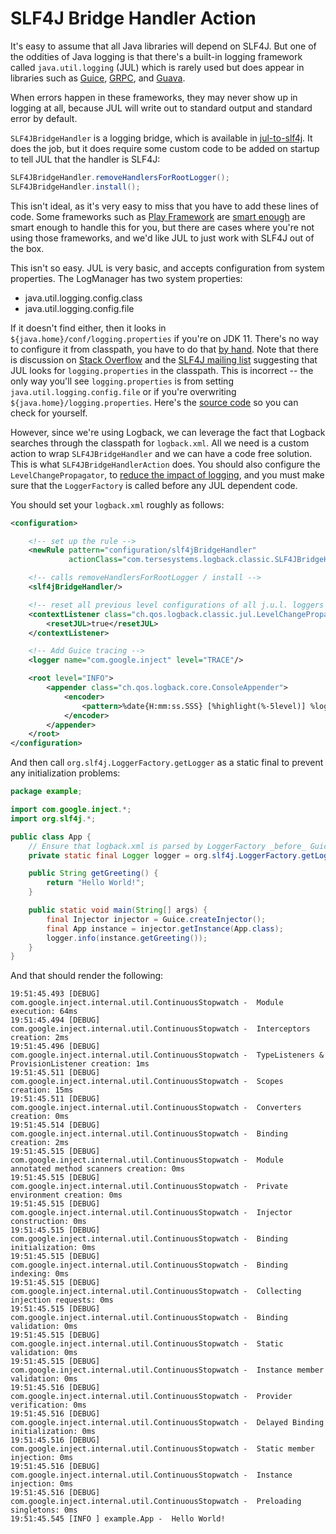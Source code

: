 # SLF4J Bridge Handler Action

It's easy to assume that all Java libraries will depend on SLF4J.  But one of the oddities of Java logging is that there's a built-in logging framework called `java.util.logging` (JUL) which is rarely used but does appear in libraries such as [Guice](https://groups.google.com/g/google-guice/c/J2M64gM6Yao), [GRPC](https://github.com/grpc/grpc-java/issues/1577), and [Guava](https://github.com/google/guava/issues/829).

When errors happen in these frameworks, they may never show up in logging at all, because JUL will write out to standard output and standard error by default.

`SLF4JBridgeHandler` is a logging bridge, which is available in [jul-to-slf4j](http://www.slf4j.org/legacy.html#jul-to-slf4j).  It does the job, but it does require some custom code to be added on startup to tell JUL that the handler is SLF4J:

```java
SLF4JBridgeHandler.removeHandlersForRootLogger();
SLF4JBridgeHandler.install();
```

This isn't ideal, as it's very easy to miss that you have to add these lines of code.  Some frameworks such as [Play Framework]() are [smart enough](https://github.com/playframework/playframework/blob/master/core/play-logback/src/main/scala/play/api/libs/logback/LogbackLoggerConfigurator.scala#L86) are smart enough to handle this for you, but there are cases where you're not using those frameworks, and we'd like JUL to just work with SLF4J out of the box.

This isn't so easy.  JUL is very basic, and accepts configuration from system properties.  The LogManager has two system properties:

- java.util.logging.config.class
- java.util.logging.config.file

If it doesn't find either, then it looks in `${java.home}/conf/logging.properties` if you're on JDK 11.  There's no way to configure it from classpath, you have to do that [by hand](https://mkyong.com/logging/how-to-load-logging-properties-for-java-util-logging/).  Note that there is discussion on [Stack Overflow](https://stackoverflow.com/a/11245040/5266) and the [SLF4J mailing list](https://www.mail-archive.com/slf4j-dev@qos.ch/msg00738.html) suggesting that JUL looks for `logging.properties` in the classpath.  This is incorrect -- the only way you'll see `logging.properties` is from setting `java.util.logging.config.file` or if you're overwriting `${java.home}/logging.properties`.   Here's the [source code](https://github.com/AdoptOpenJDK/openjdk-jdk/blob/master/src/java.logging/share/classes/java/util/logging/LogManager.java#L1347) so you can check for yourself.

However, since we're using Logback, we can leverage the fact that Logback searches through the classpath for `logback.xml`.  All we need is a custom action to wrap `SLF4JBridgeHandler` and we can have a code free solution.  This is what `SLF4JBridgeHandlerAction` does.  You should also configure the `LevelChangePropagator`, to [reduce the impact of logging](http://logback.qos.ch/manual/configuration.html#LevelChangePropagator), and you must make sure that the `LoggerFactory` is called before any JUL dependent code.

You should set your `logback.xml` roughly as follows:

```xml
<configuration>

    <!-- set up the rule -->
    <newRule pattern="configuration/slf4jBridgeHandler"
             actionClass="com.tersesystems.logback.classic.SLF4JBridgeHandlerAction"/>

    <!-- calls removeHandlersForRootLogger / install -->
    <slf4jBridgeHandler/>

    <!-- reset all previous level configurations of all j.u.l. loggers -->
    <contextListener class="ch.qos.logback.classic.jul.LevelChangePropagator">
        <resetJUL>true</resetJUL>
    </contextListener>

    <!-- Add Guice tracing -->
    <logger name="com.google.inject" level="TRACE"/>

    <root level="INFO">
        <appender class="ch.qos.logback.core.ConsoleAppender">
            <encoder>
                <pattern>%date{H:mm:ss.SSS} [%highlight(%-5level)] %logger -  %message%ex%n</pattern>
            </encoder>
        </appender>
    </root>
</configuration>
```

And then call `org.slf4j.LoggerFactory.getLogger` as a static final to prevent any initialization problems:

```java
package example;

import com.google.inject.*;
import org.slf4j.*;

public class App {
    // Ensure that logback.xml is parsed by LoggerFactory _before_ Guice calls JUL.
    private static final Logger logger = org.slf4j.LoggerFactory.getLogger(App.class);

    public String getGreeting() {
        return "Hello World!";
    }

    public static void main(String[] args) {
        final Injector injector = Guice.createInjector();
        final App instance = injector.getInstance(App.class);
        logger.info(instance.getGreeting());
    }
}
```

And that should render the following:

```
19:51:45.493 [DEBUG] com.google.inject.internal.util.ContinuousStopwatch -  Module execution: 64ms
19:51:45.494 [DEBUG] com.google.inject.internal.util.ContinuousStopwatch -  Interceptors creation: 2ms
19:51:45.496 [DEBUG] com.google.inject.internal.util.ContinuousStopwatch -  TypeListeners & ProvisionListener creation: 1ms
19:51:45.511 [DEBUG] com.google.inject.internal.util.ContinuousStopwatch -  Scopes creation: 15ms
19:51:45.511 [DEBUG] com.google.inject.internal.util.ContinuousStopwatch -  Converters creation: 0ms
19:51:45.514 [DEBUG] com.google.inject.internal.util.ContinuousStopwatch -  Binding creation: 2ms
19:51:45.515 [DEBUG] com.google.inject.internal.util.ContinuousStopwatch -  Module annotated method scanners creation: 0ms
19:51:45.515 [DEBUG] com.google.inject.internal.util.ContinuousStopwatch -  Private environment creation: 0ms
19:51:45.515 [DEBUG] com.google.inject.internal.util.ContinuousStopwatch -  Injector construction: 0ms
19:51:45.515 [DEBUG] com.google.inject.internal.util.ContinuousStopwatch -  Binding initialization: 0ms
19:51:45.515 [DEBUG] com.google.inject.internal.util.ContinuousStopwatch -  Binding indexing: 0ms
19:51:45.515 [DEBUG] com.google.inject.internal.util.ContinuousStopwatch -  Collecting injection requests: 0ms
19:51:45.515 [DEBUG] com.google.inject.internal.util.ContinuousStopwatch -  Binding validation: 0ms
19:51:45.515 [DEBUG] com.google.inject.internal.util.ContinuousStopwatch -  Static validation: 0ms
19:51:45.515 [DEBUG] com.google.inject.internal.util.ContinuousStopwatch -  Instance member validation: 0ms
19:51:45.516 [DEBUG] com.google.inject.internal.util.ContinuousStopwatch -  Provider verification: 0ms
19:51:45.516 [DEBUG] com.google.inject.internal.util.ContinuousStopwatch -  Delayed Binding initialization: 0ms
19:51:45.516 [DEBUG] com.google.inject.internal.util.ContinuousStopwatch -  Static member injection: 0ms
19:51:45.516 [DEBUG] com.google.inject.internal.util.ContinuousStopwatch -  Instance injection: 0ms
19:51:45.516 [DEBUG] com.google.inject.internal.util.ContinuousStopwatch -  Preloading singletons: 0ms
19:51:45.545 [INFO ] example.App -  Hello World!
```